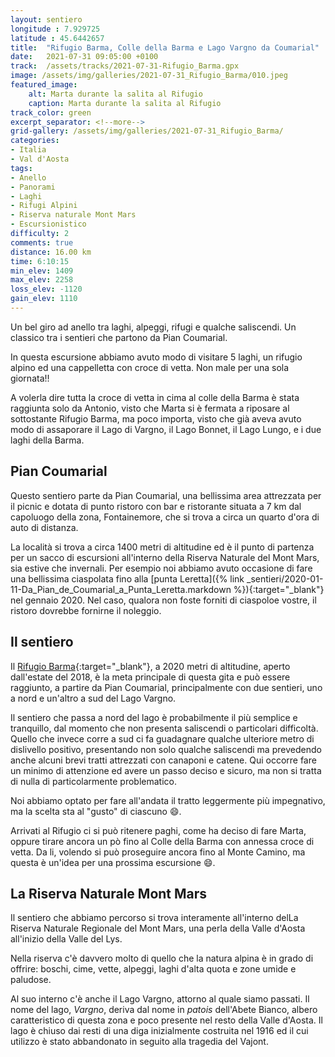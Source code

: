 ```yaml
---
layout: sentiero
longitude : 7.929725
latitude : 45.6442657
title:  "Rifugio Barma, Colle della Barma e Lago Vargno da Coumarial"
date:   2021-07-31 09:05:00 +0100
track:  /assets/tracks/2021-07-31-Rifugio_Barma.gpx
image: /assets/img/galleries/2021-07-31_Rifugio_Barma/010.jpeg
featured_image:
    alt: Marta durante la salita al Rifugio
    caption: Marta durante la salita al Rifugio
track_color: green
excerpt_separator: <!--more-->
grid-gallery: /assets/img/galleries/2021-07-31_Rifugio_Barma/
categories:
- Italia
- Val d'Aosta 
tags:
- Anello
- Panorami
- Laghi
- Rifugi Alpini
- Riserva naturale Mont Mars  
- Escursionistico
difficulty: 2
comments: true
distance: 16.00 km
time: 6:10:15
min_elev: 1409
max_elev: 2258
loss_elev: -1120
gain_elev: 1110
---
```


Un bel giro ad anello tra laghi, alpeggi, rifugi e qualche saliscendi. Un classico tra i sentieri che partono da Pian Coumarial.

<!--more-->

In questa escursione abbiamo avuto modo di visitare 5 laghi, un rifugio alpino ed una cappelletta con croce di vetta. Non male per una sola giornata!! 

A volerla dire tutta la croce di vetta in cima al colle della Barma è stata raggiunta solo da Antonio, visto che Marta si è fermata a riposare al sottostante Rifugio Barma, ma poco importa, visto che già aveva avuto modo di assaporare il Lago di Vargno, il Lago Bonnet, il Lago Lungo, e i due laghi della Barma.

## Pian Coumarial

Questo sentiero parte da Pian Coumarial, una bellissima area attrezzata per il picnic e dotata di punto ristoro con bar e ristorante situata a 7 km dal capoluogo della zona, Fontainemore, che si trova a circa un quarto d'ora di auto di distanza.

La località si trova a circa 1400 metri di altitudine ed è il punto di partenza per un sacco di escursioni all'interno della Riserva Naturale del Mont Mars, sia estive che invernali.
Per esempio noi abbiamo avuto occasione di fare una bellissima ciaspolata fino alla [punta Leretta]({% link _sentieri/2020-01-11-Da_Pian_de_Coumarial_a_Punta_Leretta.markdown %}){:target="_blank"} nel gennaio 2020. Nel caso, qualora non foste forniti di ciaspoloe vostre, il ristoro dovrebbe fornirne il noleggio.

## Il sentiero

Il [Rifugio Barma](https://www.montmars.it/esperienza/lago-e-rifugio-barma/){:target="_blank"}, a 2020 metri di altitudine, aperto dall'estate del 2018, è la meta principale di questa gita e può essere raggiunto, a partire da Pian Coumarial, principalmente con due sentieri, uno a nord e un'altro a sud del Lago Vargno.

Il sentiero che passa a nord del lago è probabilmente il più semplice e tranquillo, dal momento che non presenta saliscendi o particolari difficoltà. 
Quello che invece corre a sud ci fa guadagnare qualche ulteriore metro di dislivello positivo, presentando non solo qualche saliscendi ma prevedendo anche alcuni brevi tratti attrezzati con canaponi e catene. Qui occorre fare un minimo di attenzione ed avere un passo deciso e sicuro, ma non si tratta di nulla di particolarmente problematico. 

Noi abbiamo optato per fare all'andata il tratto leggermente più impegnativo, ma la scelta sta al "gusto" di ciascuno :smile:.

Arrivati al Rifugio ci si può ritenere paghi, come ha deciso di fare Marta, oppure tirare ancora un pò fino al Colle della Barma con annessa croce di vetta. Da li, volendo si può proseguire ancora fino al Monte Camino, ma questa è un'idea per una prossima escursione :smile:.

## La Riserva Naturale Mont Mars

Il sentiero che abbiamo percorso si trova interamente all'interno delLa Riserva Naturale Regionale del Mont Mars, una perla della Valle d'Aosta all'inizio della Valle del Lys.

Nella riserva c'è davvero molto di quello che la natura alpina è in grado di offrire: boschi, cime, vette, alpeggi, laghi d'alta quota e zone umide e paludose.

Al suo interno c'è anche il Lago Vargno, attorno al quale siamo passati. Il nome del lago, _Vargno_, deriva dal nome in _patois_ dell'Abete Bianco, albero caratteristico di questa zona e poco presente nel resto della Valle d'Aosta. 
Il lago è chiuso dai resti di una diga inizialmente costruita nel 1916 ed il cui utilizzo è stato abbandonato in seguito alla tragedia del Vajont.
